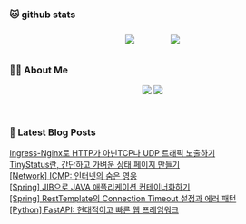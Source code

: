 
###  🐱 github stats  

<div id="main" align="center">
    <img src="https://github-readme-stats.vercel.app/api?username=peterica&count_private=true&show_icons=true&theme=radical"
        style="height: auto; margin-left: 20px; margin-right: 20px; padding: 10px;"/>
    <img src="https://github-readme-stats.vercel.app/api/top-langs/?username=peterica&layout=compact"   
        style="height: auto; margin-left: 20px; margin-right: 20px; padding: 10px;"/>
</div>

###  💁‍♀️ About Me  
<p align="center">
    <a href="https://peterica.tistory.com/"><img src="https://img.shields.io/badge/Blog-FF5722?style=flat-square&logo=Blogger&logoColor=white"/></a>
    <a href="mailto:ilovefran.ofm@gmail.com"><img src="https://img.shields.io/badge/Gmail-d14836?style=flat-square&logo=Gmail&logoColor=white&link=ilovefran.ofm@gmail.com"/></a>
</p>

<br>

### 📕 Latest Blog Posts   

<a href ="https://peterica.tistory.com/830"> Ingress-Nginx로 HTTP가 아닌TCP나 UDP 트래픽 노출하기 </a> <br>
<a href ="https://peterica.tistory.com/829"> TinyStatus란, 간단하고 가벼운 상태 페이지 만들기 </a> <br>
<a href ="https://peterica.tistory.com/828"> [Network] ICMP: 인터넷의 숨은 영웅 </a> <br>
<a href ="https://peterica.tistory.com/827"> [Spring] JIB으로 JAVA 애플리케이션 컨테이너화하기 </a> <br>
<a href ="https://peterica.tistory.com/826"> [Spring] RestTemplate의 Connection Timeout 설정과 에러 패턴 </a> <br>
<a href ="https://peterica.tistory.com/825"> [Python] FastAPI: 현대적이고 빠른 웹 프레임워크 </a> <br>
